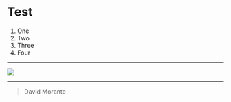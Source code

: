 # Test


1. One
2. Two 
3. Three
4. Four

---

![](https://lh3.googleusercontent.com/p/AF1QipMEqhGWoguzfHQGzj325dqkqqmuGtnnsXQnOM-E=s680-w680-h510)

---
>David Morante
